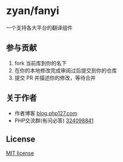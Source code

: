 # zyan/fanyi

一个支持各大平台的翻译组件

## 参与贡献

1. fork 当前库到你的名下
2. 在你的本地修改完成审阅过后提交到你的仓库
3. 提交 PR 并描述你的修改，等待合并

## 关于作者

- 作者博客 [blog.php127.com](http://blog.php127.com)
- PHP交流群(有问必答) [324098841](https://jq.qq.com/?_wv=1027&k=uw4uy0r3)

## License

[MIT license](https://opensource.org/licenses/MIT)
